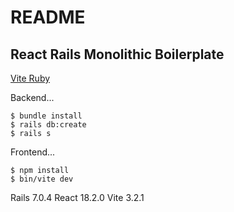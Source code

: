 # README

## React Rails Monolithic Boilerplate

[Vite Ruby](https://vite-ruby.netlify.app/)

Backend...

```
$ bundle install
$ rails db:create
$ rails s
```

Frontend...

```
$ npm install
$ bin/vite dev
```

Rails 7.0.4
React 18.2.0
Vite 3.2.1
